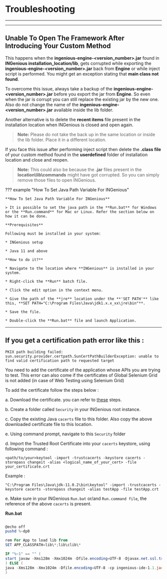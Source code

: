 # **Troubleshooting**
-------------------------------


------------------------------------------

## Unable To Open The Framework After Introducing Your Custom Method

This happens when the **ingenious-engine-<version_number>.jar** found in **INGenious
installation_location/lib**, gets corrupted while exporting the **ingenious-engine-<version_number>.jar** back from **Engine** or while inject script is performed. You might get an exception stating that **main class not found**.

To overcome this issue, always take a backup of the **ingenious-engine-<version_number>.jar** before you export the jar from **Engine**. So even when the jar is corrupt you can still replace the existing jar by the new one. Also do not change the name of the **ingenious-engine-<version_number>.jar** available inside the lib folder.

Another alternative is to delete the **recent items** file present in the installation location when INGenious is closed and open again.

> **Note:** Please do not take the back up in the same location or inside the lib folder. Place it in a different location.

If you face this issue after performing inject script then delete the **.class file** of your custom method found in the **userdefined** folder of installation location and close and reopen.

> **Note:** This could also be because the **.jar** files present in the **location\lib\commands** might have got corrupted. So you can simply remove those files to open INGenious.


??? example "How To Set Java Path Variable For INGenious"

    **How To Set Java Path Variable For INGenious**

    > It is possible to set the java path in the **Run.bat** for Windows or the **Run.command** for Mac or Linux. Refer the section below on how it can be done.

    **Prerequisites**

    Following must be installed in your system:

    * INGenious setup

    * Java 11 and above

    **How to do it?**

    * Navigate to the location where **INGenious** is installed in your system.

    * Right-click the **Run** batch file.

    * Click the edit option in the context menu.

    * Give the path of the **jre** location under the **'SET PATH'** like this, **SET PATH="C:\Program Files\Java\jdk1.x.x_xx\jre\bin"**.

    * Save the file.

    * Double-click the **Run.bat** file and launch Application.

 -----------------------------------------------


##	If you get a certification path error like this :

`PKIX path building failed: sun.security.provider.certpath.SunCertPathBuilderException: unable to find valid certification path to requested target` 

You need to add the certificate of the application whose APIs you are trying to test. This error can also come if the certificates of Global Selenium Grid is not added (in case of Web Testing using Selenium Grid)

To add the certificate follow the steps below :

a.	Download the certificate. you can refer to [these](https://medium.com/@menakajain/export-download-ssl-certificate-from-server-site-url-bcfc41ea46a2) steps.

b. Create a folder called `Security` in your INGenious root instance.

c. Copy the existing Java `cacerts` file to this folder. Also copy the above downloaded certificate file to this location.

e. Using command prompt, navigate to this `Security` folder

d. Import the Trusted Root Certificate into your `cacerts` keystore, using following command :

`<path/to/your>keytool -import -trustcacerts -keystore cacerts -storepass changeit -alias <logical_name_of_your_cert> -file your_certificate.crt`

Example :

`"C:\Program Files\Java\jdk-11.0.2\bin\keytool" -import -trustcacerts -keystore cacerts -storepass changeit -alias testApp -file testApp.crt`

e. Make sure in your INGenious `Run.bat` or/and `Run.command file`, the reference of the above `cacerts` is present.

**Run.bat**

```powershell

@echo off
pushd %~dp0

rem For App to load lib from
SET APP_CLASSPATH=lib\*;lib\clib\*

IF "%~1" == "" (
start javaw -Xms128m -Xmx1024m -Dfile.encoding=UTF-8 -Djavax.net.ssl.trustStore=Security\cacerts -Djavax.net.ssl.trustStorePassword=changeit -cp ingenious-ide-1.1.jar;%APP_CLASSPATH%; com.ing.ide.main.Main %*
) ELSE (
java -Xms128m -Xmx1024m -Dfile.encoding=UTF-8 -cp ingenious-ide-1.1.jar;%APP_CLASSPATH%; com.ing.ide.main.Main %*
)



```



